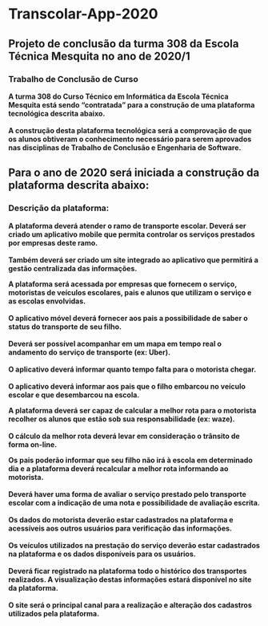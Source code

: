 # Transcolar-App-2020

## Projeto de conclusão da turma 308 da Escola Técnica Mesquita no ano de 2020/1

### Trabalho de Conclusão de Curso

   **A turma 308 do Curso Técnico em Informática da Escola Técnica Mesquita está
sendo “contratada” para a construção de uma plataforma tecnológica descrita abaixo.<br/><br/> A
construção desta plataforma tecnológica será a comprovação de que os alunos obtiveram
o conhecimento necessário para serem aprovados nas disciplinas de Trabalho de
Conclusão e Engenharia de Software.**

## Para o ano de 2020 será iniciada a construção da plataforma descrita abaixo:

### Descrição da plataforma:

  **A plataforma deverá atender o ramo de transporte escolar. Deverá ser criado um
aplicativo mobile que permita controlar os serviços prestados por empresas deste ramo.<br/><br/>
Também deverá ser criado um site integrado ao aplicativo que permitirá a gestão
centralizada das informações.**

  **A plataforma será acessada por empresas que fornecem o serviço, motoristas de
veículos escolares, pais e alunos que utilizam o serviço e as escolas envolvidas.<br/><br/>
O aplicativo móvel deverá fornecer aos pais a possibilidade de saber o status do
transporte de seu filho.<br/><br/> Deverá ser possível acompanhar em um mapa em tempo real o
andamento do serviço de transporte (ex: Uber).<br/><br/> O aplicativo deverá informar quanto
tempo falta para o motorista chegar.<br/><br/> O aplicativo deverá informar aos pais que o filho
embarcou no veículo escolar e que desembarcou na escola.**

   **A plataforma deverá ser capaz de calcular a melhor rota para o motorista recolher
os alunos que estão sob sua responsabilidade (ex: waze).<br/><br/> O cálculo da melhor rota deverá
levar em consideração o trânsito de forma on-line.**

   **Os pais poderão informar que seu filho não irá à escola em determinado dia e a
plataforma deverá recalcular a melhor rota informando ao motorista.<br/><br/>
Deverá haver uma forma de avaliar o serviço prestado pelo transporte escolar com
a indicação de uma nota e possibilidade de avaliação escrita.<br/><br/>
Os dados do motorista deverão estar cadastrados na plataforma e acessíveis aos
outros usuários para verificação das informações.<br/><br/>
Os veículos utilizados na prestação do serviço deverão estar cadastrados na
plataforma e os dados disponíveis para os usuários.<br/><br/>
Deverá ficar registrado na plataforma todo o histórico dos transportes realizados.
A visualização destas informações estará disponível no site da plataforma.<br/><br/>
O site será o principal canal para a realização e alteração dos cadastros utilizados
pela plataforma.**
